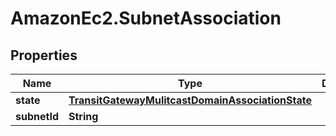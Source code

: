 # AmazonEc2.SubnetAssociation

## Properties

Name | Type | Description | Notes
------------ | ------------- | ------------- | -------------
**state** | [**TransitGatewayMulitcastDomainAssociationState**](TransitGatewayMulitcastDomainAssociationState.md) |  | [optional] 
**subnetId** | **String** |  | [optional] 


